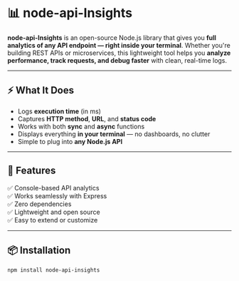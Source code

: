 # 📊 node-api-Insights

**node-api-Insights** is an open-source Node.js library that gives you **full analytics of any API endpoint — right inside your terminal**. Whether you're building REST APIs or microservices, this lightweight tool helps you **analyze performance, track requests, and debug faster** with clean, real-time logs.

---

## ⚡ What It Does

- Logs **execution time** (in ms)
- Captures **HTTP method**, **URL**, and **status code**
- Works with both **sync** and **async** functions
- Displays everything **in your terminal** — no dashboards, no clutter
- Simple to plug into **any Node.js API**

---

## 🚀 Features

✅ Console-based API analytics  
✅ Works seamlessly with Express  
✅ Zero dependencies  
✅ Lightweight and open source  
✅ Easy to extend or customize  

---

## 📦 Installation

```bash
npm install node-api-insights
